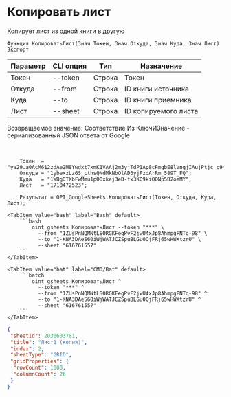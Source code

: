 ﻿---
sidebar_position: 3
---

# Копировать лист
 Копирует лист из одной книги в другую



`Функция КопироватьЛист(Знач Токен, Знач Откуда, Знач Куда, Знач Лист) Экспорт`

  | Параметр | CLI опция | Тип | Назначение |
  |-|-|-|-|
  | Токен | --token | Строка | Токен |
  | Откуда | --from | Строка | ID книги источника |
  | Куда | --to | Строка | ID книги приемника |
  | Лист | --sheet | Строка | ID копируемого листа |

  
  Возвращаемое значение:   Соответствие Из КлючИЗначение - сериализованный JSON ответа от Google

<br/>




```bsl title="Пример кода"
    Токен  = "ya29.a0AcM612zdAe2M8Ywdxt7xmK1VAAj2m3yjTdP1Ap8cFmqbE8lVngjIAujPtjc_c94MCuKNLfn7MSssBd6NfMXDQDrHMUv7Fgjp7cjuXk68n...";
    Откуда = "1ybexzLz6S_cthsQNdMkNbOlAD3yjFzdArRm_589T_FQ";
    Куда   = "1WBgDTXbFwMmu1pOOxkej3eD-fx3KQ9kiQ0Np5B2oeMY";
    Лист   = "1710472523";

    Результат = OPI_GoogleSheets.КопироватьЛист(Токен, Откуда, Куда, Лист);
```
    

 <Tabs>
  
    <TabItem value="bash" label="Bash" default>
        ```bash
            oint gsheets КопироватьЛист --token "***" \
              --from "1ZUsPnNQMNtLS0RGKFegPvF2jwU4xJp8AhmpgFNTq-98" \
              --to "1-KNA3DAeS60iWjWATJCZSpuBLGuOOjFRj65wHWXtzrU" \
              --sheet "616761557"
        ```
    </TabItem>
  
    <TabItem value="bat" label="CMD/Bat" default>
        ```batch
            oint gsheets КопироватьЛист ^
              --token "***" ^
              --from "1ZUsPnNQMNtLS0RGKFegPvF2jwU4xJp8AhmpgFNTq-98" ^
              --to "1-KNA3DAeS60iWjWATJCZSpuBLGuOOjFRj65wHWXtzrU" ^
              --sheet "616761557"
        ```
    </TabItem>
</Tabs>


```json title="Результат"
{
 "sheetId": 2030603781,
 "title": "Лист1 (копия)",
 "index": 2,
 "sheetType": "GRID",
 "gridProperties": {
  "rowCount": 1000,
  "columnCount": 26
 }
}
```
